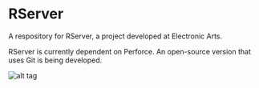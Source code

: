 # RServer

A respository for RServer, a project developed at Electronic Arts.

RServer is currently dependent on Perforce. An open-source version that uses Git is being developed. 

![alt tag](https://github.com/bgweber/RServer/blob/master/RServer.png)
